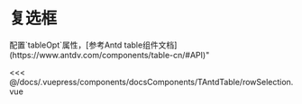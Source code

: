 # 复选框

<common-code-format>
  <docsComponents-TAntdTable-rowSelection slot="source"></docsComponents-TAntdTable-rowSelection>
  配置`tableOpt`属性，[参考Antd table组件文档](https://www.antdv.com/components/table-cn/#API)"

<<< @/docs/.vuepress/components/docsComponents/TAntdTable/rowSelection.vue
</common-code-format>